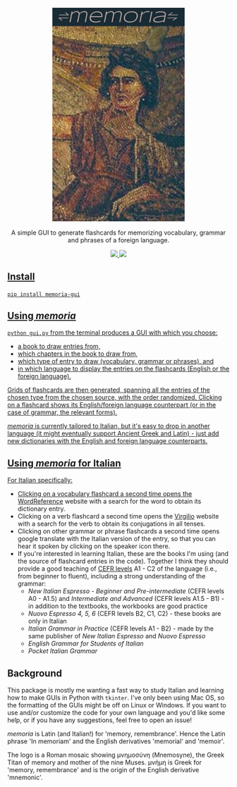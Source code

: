 <p align="center">
   <img width = "300" src="https://github.com/jeffjennings/memoria/blob/main/logo.jpg?raw=true"/>
 </p>

<p align="center">
A simple GUI to generate flashcards for memorizing vocabulary, grammar and phrases of a foreign language.
</p>

<p align="center">
  <!-- current release -->
  <a href="https://github.com/jeffjennings/memoria/releases">
      <img src="https://img.shields.io/github/release/jeffjennings/memoria/all.svg">
  </a>

  <!-- current version on pypi -->
  <a href="https://pypi.python.org/pypi/memoria-gui">
      <img src="https://img.shields.io/pypi/v/memoria-gui.svg">

</p>

Install
-------
`pip install memoria-gui`

Using _memoria_
---------------
`python gui.py` from the terminal produces a GUI with which you choose: 
- a book to draw entries from,
- which chapters in the book to draw from,
- which type of entry to draw (vocabulary, grammar or phrases), and
- in which language to display the entries on the flashcards (English or the foreign language).

Grids of flashcards are then generated, spanning all the entries of the chosen type from the chosen source, with the order randomized. Clicking on a flashcard shows its English/foreign language counterpart (or in the case of grammar, the relevant forms). 

_memoria_ is currently tailored to Italian, but it's easy to drop in another language (it might eventually support Ancient Greek and Latin) - just add new dictionaries with the English and foreign language counterparts.

Using _memoria_ for Italian
---------------------------
For Italian specifically:
- Clicking on a vocabulary flashcard a second time opens the [WordReference](https://www.wordreference.com/iten/) website with a search for the word to obtain its dictionary entry.
- Clicking on a verb flashcard a second time opens the [Virgilio](https://sapere.virgilio.it/parole/coniuga-verbi/) website with a search for the verb to obtain its conjugations in all tenses.
- Clicking on other grammar or phrase flashcards a second time opens google translate with the Italian version of the entry, so that you can hear it spoken by clicking on the speaker icon there.
- If you're interested in learning Italian, these are the books I'm using (and the source of flashcard entries in the code). Together I think they should provide a good teaching of [CEFR levels](https://www.coe.int/en/web/common-european-framework-reference-languages/table-1-cefr-3.3-common-reference-levels-global-scale) A1 - C2 of the language (i.e., from beginner to fluent), including a strong understanding of the grammar:
   * _New Italian Espresso - Beginner and Pre-intermediate_ (CEFR levels A0 - A1.5) and _Intermediate and Advanced_ (CEFR levels A1.5 - B1) - in addition to the textbooks, the workbooks are good practice
   * _Nuovo Espresso 4, 5, 6_ (CEFR levels B2, C1, C2) - these books are only in Italian
   * _Italian Grammar in Practice_ (CEFR levels A1 - B2) - made by the same publisher of _New Italian Espresso_ and _Nuovo Espresso_
   * _English Grammar for Students of Italian_ 
   * _Pocket Italian Grammar_

Background
----------
This package is mostly me wanting a fast way to study Italian and learning how to make GUIs in Python with `tkinter`. I've only been using Mac OS, so the formatting of the GUIs might be off on Linux or Windows. If you want to use and/or customize the code for your own language and you'd like some help, or if you have any suggestions, feel free to open an issue!

_memoria_ is Latin (and Italian!) for 'memory, remembrance'. Hence the Latin phrase 'In memoriam' and the English derivatives 'memorial' and 'memoir'.

The logo is a Roman mosaic showing μνημοσύνη (Mnemosyne), the Greek Titan of memory and mother of the nine Muses. μνήμη	is Greek for 'memory, remembrance' and is the origin of the English derivative 'mnemonic'.
